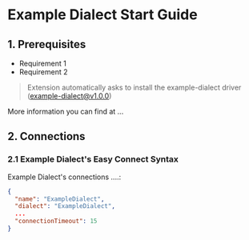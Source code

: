 # Example Dialect Start Guide

## 1. Prerequisites

- Requirement 1
- Requirement 2

> Extension automatically asks to install the example-dialect driver (example-dialect@v1.0.0)

More information you can find at ...

## 2. Connections

### 2.1 Example Dialect's Easy Connect Syntax

Example Dialect's connections ....:

```json
{
  "name": "ExampleDialect",
  "dialect": "ExampleDialect",
  ...
  "connectionTimeout": 15
}
```
